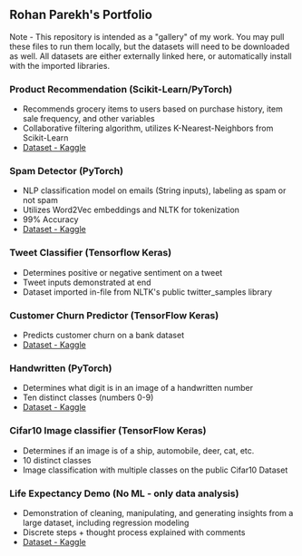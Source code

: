 ## Rohan Parekh's Portfolio

Note - This repository is intended as a "gallery" of my work. You may pull these files to run them locally, but the datasets will need to be downloaded as well. All datasets are either externally linked here, or automatically install with the imported libraries.

### Product Recommendation (Scikit-Learn/PyTorch)
- Recommends grocery items to users based on purchase history, item sale frequency, and other variables
- Collaborative filtering algorithm, utilizes K-Nearest-Neighbors from Scikit-Learn
- [Dataset - Kaggle](https://www.kaggle.com/datasets/yasserh/instacart-online-grocery-basket-analysis-dataset)

### Spam Detector (PyTorch)
- NLP classification model on emails (String inputs), labeling as spam or not spam
- Utilizes Word2Vec embeddings and NLTK for tokenization
- 99% Accuracy
- [Dataset - Kaggle](https://www.kaggle.com/datasets/nitishabharathi/email-spam-dataset)

### Tweet Classifier (Tensorflow Keras)
- Determines positive or negative sentiment on a tweet
- Tweet inputs demonstrated at end
- Dataset imported in-file from NLTK's public twitter_samples library

### Customer Churn Predictor (TensorFlow Keras)
- Predicts customer churn on a bank dataset
- [Dataset - Kaggle](https://www.kaggle.com/datasets/gauravtopre/bank-customer-churn-dataset/data)

### Handwritten (PyTorch)
- Determines what digit is in an image of a handwritten number
- Ten distinct classes (numbers 0-9)
- [Dataset - Kaggle](https://www.kaggle.com/datasets/dhruvildave/english-handwritten-characters-dataset)

### Cifar10 Image classifier (TensorFlow Keras)
- Determines if an image is of a ship, automobile, deer, cat, etc.
- 10 distinct classes
- Image classification with multiple classes on the public Cifar10 Dataset

### Life Expectancy Demo (No ML - only data analysis)
- Demonstration of cleaning, manipulating, and generating insights from a large dataset, including regression modeling
- Discrete steps + thought process explained with comments
- [Dataset - Kaggle](https://www.kaggle.com/datasets/lashagoch/life-expectancy-who-updated/data)
